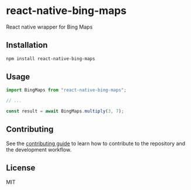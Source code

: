 # react-native-bing-maps

React native wrapper for Bing Maps

## Installation

```sh
npm install react-native-bing-maps
```

## Usage

```js
import BingMaps from "react-native-bing-maps";

// ...

const result = await BingMaps.multiply(3, 7);
```

## Contributing

See the [contributing guide](CONTRIBUTING.md) to learn how to contribute to the repository and the development workflow.

## License

MIT
